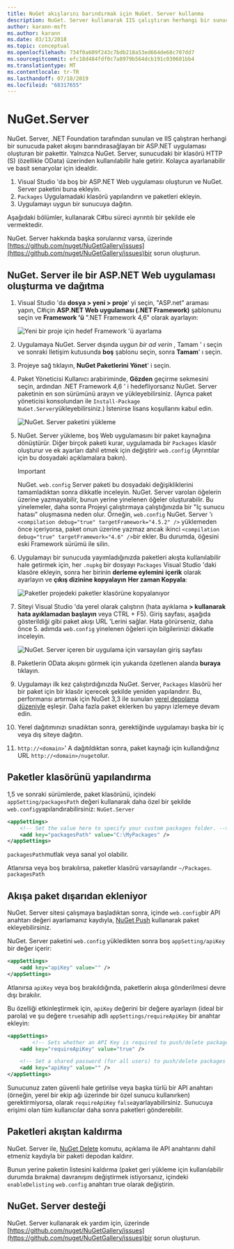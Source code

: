 ```yaml
---
title: NuGet akışlarını barındırmak için NuGet. Server kullanma
description: NuGet. Server kullanarak IIS çalıştıran herhangi bir sunucuda NuGet paket akışı oluşturma ve barındırma, paketleri HTTP ve OData aracılığıyla kullanılabilir hale getirme.
author: karann-msft
ms.author: karann
ms.date: 03/13/2018
ms.topic: conceptual
ms.openlocfilehash: 734f0a609f243c7bdb218a53ed664de68c707dd7
ms.sourcegitcommit: efc18d484fdf0c7a8979b564dcb191c030601bb4
ms.translationtype: MT
ms.contentlocale: tr-TR
ms.lasthandoff: 07/18/2019
ms.locfileid: "68317655"
---
```

# <a name="nugetserver"></a>NuGet.Server

NuGet. Server, .NET Foundation tarafından sunulan ve IIS çalıştıran herhangi bir sunucuda paket akışını barındırasağlayan bir ASP.NET uygulaması oluşturan bir pakettir. Yalnızca NuGet. Server, sunucudaki bir klasörü HTTP (S) (özellikle OData) üzerinden kullanılabilir hale getirir. Kolayca ayarlanabilir ve basit senaryolar için idealdir.

1. Visual Studio 'da boş bir ASP.NET Web uygulaması oluşturun ve NuGet. Server paketini buna ekleyin.
1. `Packages` Uygulamadaki klasörü yapılandırın ve paketleri ekleyin.
1. Uygulamayı uygun bir sunucuya dağıtın.

Aşağıdaki bölümler, kullanarak C#bu süreci ayrıntılı bir şekilde ele vermektedir.

NuGet. Server hakkında başka sorularınız varsa, üzerinde [https://github.com/nuget/NuGetGallery/issues](https://github.com/nuget/NuGetGallery/issues)bir sorun oluşturun.

## <a name="create-and-deploy-an-aspnet-web-application-with-nugetserver"></a>NuGet. Server ile bir ASP.NET Web uygulaması oluşturma ve dağıtma

1. Visual Studio 'da **dosya > yeni > proje**' yi seçin, "ASP.net" araması yapın, C#için **ASP.NET Web uygulaması (.NET Framework)** şablonunu seçin ve **Framework 'ü** ".NET Framework 4,6" olarak ayarlayın:

    ![Yeni bir proje için hedef Framework 'ü ayarlama](media/Hosting_01-NuGet.Server-Set4.6.png)

1. Uygulamaya NuGet. Server dışında uygun *bir ad verin* , Tamam ' ı seçin ve sonraki Iletişim kutusunda **boş** şablonu seçin, sonra **Tamam**' ı seçin.

1. Projeye sağ tıklayın, **NuGet Paketlerini Yönet**' i seçin.

1. Paket Yöneticisi Kullanıcı arabiriminde, **Gözden** geçirme sekmesini seçin, ardından .NET Framework 4,6 ' i hedefliyorsanız NuGet. Server paketinin en son sürümünü arayın ve yükleyebilirsiniz. (Ayrıca paket yöneticisi konsolundan ile `Install-Package NuGet.Server`yükleyebilirsiniz.) İstenirse lisans koşullarını kabul edin.

    ![NuGet. Server paketini yükleme](media/Hosting_02-NuGet.Server-Package.png)

1. NuGet. Server yükleme, boş Web uygulamasını bir paket kaynağına dönüştürür. Diğer birçok paketi kurar, uygulamada bir `Packages` klasör oluşturur ve ek ayarları dahil etmek için değiştirir `web.config` (Ayrıntılar için bu dosyadaki açıklamalara bakın).

    > [!Important]
    > NuGet. `web.config` Server paketi bu dosyadaki değişikliklerini tamamladıktan sonra dikkatle inceleyin. NuGet. Server varolan öğelerin üzerine yazmayabilir, bunun yerine yinelenen öğeler oluşturabilir. Bu yinelemeler, daha sonra Projeyi çalıştırmaya çalıştığınızda bir "Iç sunucu hatası" oluşmasına neden olur. Örneğin, `web.config` NuGet. Server 'ı `<compilation debug="true" targetFramework="4.5.2" />` yüklemeden önce içeriyorsa, paket onun üzerine yazmaz ancak ikinci `<compilation debug="true" targetFramework="4.6" />`bir ekler. Bu durumda, öğesini eski Framework sürümü ile silin.

1. Uygulamayı bir sunucuda yayımladığınızda paketleri akışta kullanılabilir hale getirmek için, her `.nupkg` bir dosyayı `Packages` Visual Studio 'daki klasöre ekleyin, sonra her birinin **derleme eylemini** **içerik** olarak ayarlayın ve **çıkış dizinine kopyalayın** **Her zaman Kopyala**:

    ![Paketler projedeki paketler klasörüne kopyalanıyor](media/Hosting_03-NuGet.Server-Package-Folder.png)

1. Siteyi Visual Studio 'da yerel olarak çalıştırın (hata ayıklama **> kullanarak hata ayıklamadan başlayın** veya CTRL + F5). Giriş sayfası, aşağıda gösterildiği gibi paket akışı URL 'Lerini sağlar. Hata görürseniz, daha önce 5. adımda `web.config` yinelenen öğeleri için bilgilerinizi dikkatle inceleyin.

    ![NuGet. Server içeren bir uygulama için varsayılan giriş sayfası](media/Hosting_04-NuGet.Server-FeedHomePage.png)

1. Paketlerin OData akışını görmek için yukarıda özetlenen alanda **buraya** tıklayın.

1. Uygulamayı ilk kez çalıştırdığınızda NuGet. Server, `Packages` klasörü her bir paket için bir klasör içerecek şekilde yeniden yapılandırır. Bu, performansı artırmak için NuGet 3,3 ile sunulan [yerel depolama düzeniyle](http://blog.nuget.org/20151118/nuget-3.3.html#folder-based-repository-commands) eşleşir. Daha fazla paket eklerken bu yapıyı izlemeye devam edin.

1. Yerel dağıtımınızı sınadıktan sonra, gerektiğinde uygulamayı başka bir iç veya dış siteye dağıtın.

1. `http://<domain>`' A dağıtıldıktan sonra, paket kaynağı için kullandığınız URL `http://<domain>/nuget`olur.

## <a name="configuring-the-packages-folder"></a>Paketler klasörünü yapılandırma

1,5 ve sonraki sürümlerde, paket klasörünü, içindeki `appSetting/packagesPath` değeri kullanarak daha özel bir şekilde `web.config`yapılandırabilirsiniz: `NuGet.Server`

```xml
<appSettings>
    <!-- Set the value here to specify your custom packages folder. -->
    <add key="packagesPath" value="C:\MyPackages" />
</appSettings>
```

`packagesPath`mutlak veya sanal yol olabilir.

Atlanırsa veya boş bırakılırsa, paketler klasörü varsayılandır `~/Packages`. `packagesPath`

## <a name="adding-packages-to-the-feed-externally"></a>Akışa paket dışarıdan ekleniyor

NuGet. Server sitesi çalışmaya başladıktan sonra, içinde `web.config`bir API anahtarı değeri ayarlamanız kaydıyla, [NuGet Push](../reference/cli-reference/cli-ref-push.md) kullanarak paket ekleyebilirsiniz.

NuGet. Server paketini `web.config` yükledikten sonra boş `appSetting/apiKey` bir değer içerir:

```xml
<appSettings>
    <add key="apiKey" value="" />
</appSettings>
```

Atlanırsa `apiKey` veya boş bırakıldığında, paketlerin akışa gönderilmesi devre dışı bırakılır.

Bu özelliği etkinleştirmek için, `apiKey` değerini bir değere ayarlayın (ideal bir parola) ve şu değere `true`sahip adlı `appSettings/requireApiKey` bir anahtar ekleyin:

```xml
<appSettings>
        <!-- Sets whether an API Key is required to push/delete packages -->
    <add key="requireApiKey" value="true" />

    <!-- Set a shared password (for all users) to push/delete packages -->
    <add key="apiKey" value="" />
</appSettings>
```

Sunucunuz zaten güvenli hale getirilse veya başka türlü bir API anahtarı (örneğin, yerel bir ekip ağı üzerinde bir özel sunucu kullanırken) gerektirmiyorsa, olarak `requireApiKey` `false`ayarlayabilirsiniz. Sunucuya erişimi olan tüm kullanıcılar daha sonra paketleri gönderebilir.

## <a name="removing-packages-from-the-feed"></a>Paketleri akıştan kaldırma

NuGet. Server ile, [NuGet Delete](../reference/cli-reference/cli-ref-delete.md) komutu, açıklama ile API anahtarını dahil etmeniz kaydıyla bir paketi depodan kaldırır.

Bunun yerine paketin listesini kaldırma (paket geri yükleme için kullanılabilir durumda bırakma) davranışını değiştirmek istiyorsanız, içindeki `enableDelisting` `web.config` anahtarı true olarak değiştirin.

## <a name="nugetserver-support"></a>NuGet. Server desteği

NuGet. Server kullanarak ek yardım için, üzerinde [https://github.com/nuget/NuGetGallery/issues](https://github.com/nuget/NuGetGallery/issues)bir sorun oluşturun.